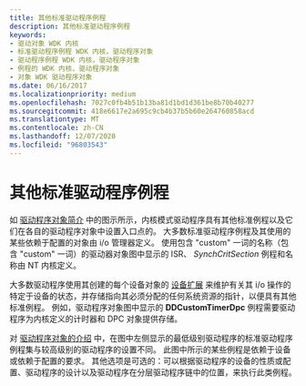 ```yaml
---
title: 其他标准驱动程序例程
description: 其他标准驱动程序例程
keywords:
- 驱动对象 WDK 内核
- 标准驱动程序例程 WDK 内核，驱动程序对象
- 驱动程序例程 WDK 内核，驱动程序对象
- 例程的 WDK 内核，驱动程序对象
- 对象 WDK 驱动程序对象
ms.date: 06/16/2017
ms.localizationpriority: medium
ms.openlocfilehash: 7027c0fb4b51b13ba81d1bd1d361be8b70b40277
ms.sourcegitcommit: 418e6617e2a695c9cb4b37b5b60e264760858acd
ms.translationtype: MT
ms.contentlocale: zh-CN
ms.lasthandoff: 12/07/2020
ms.locfileid: "96803543"
---
```

# <a name="other-standard-driver-routines"></a>其他标准驱动程序例程





如 [驱动程序对象简介](introduction-to-driver-objects.md) 中的图示所示，内核模式驱动程序具有其他标准例程以及它们在各自的驱动程序对象中设置入口点的。 大多数标准驱动程序例程及其使用的某些依赖于配置的对象由 i/o 管理器定义。 使用包含 "custom" 一词的名称（包含 "custom" 一词）的驱动器对象图中显示的 ISR、 *SynchCritSection* 例程和名称由 NT 内核定义。

大多数驱动程序使用其创建的每个设备对象的 [设备扩展](device-extensions.md) 来维护有关其 i/o 操作的特定于设备的状态，并存储指向其必须分配的任何系统资源的指针，以便具有其他标准例程。 例如，驱动程序对象图中显示的 **DDCustomTimerDpc** 例程需要驱动程序为内核定义的计时器和 DPC 对象提供存储。

对 [驱动程序对象的介绍](introduction-to-driver-objects.md) 中，在图中左侧显示的最低级别驱动程序的标准驱动程序例程集与较高级别的驱动程序的设置不同。 此图中所示的某些例程是依赖于设备或依赖于配置的要求。 其他选项是可选的：可以根据驱动程序的设备的性质或配置、驱动程序的设计以及驱动程序在分层驱动程序链中的位置，来执行此类例程。

 

 





